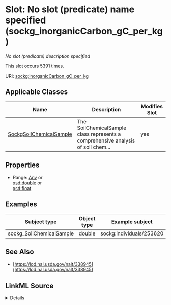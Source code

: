 

# Slot: No slot (predicate) name specified (sockg_inorganicCarbon_gC_per_kg)


_No slot (predicate) description specified_






This slot occurs 5391 times.


URI: [sockg:inorganicCarbon_gC_per_kg](https://idir.uta.edu/sockg-ontology/docs/inorganicCarbon_gC_per_kg)



<!-- no inheritance hierarchy -->





## Applicable Classes

| Name | Description | Modifies Slot |
| --- | --- | --- |
| [SockgSoilChemicalSample](../classes/SockgSoilChemicalSample.md) | The SoilChemicalSample class represents a comprehensive analysis of soil chem... |  yes  |







## Properties

* Range: [Any](../classes/Any.md)&nbsp;or&nbsp;<br />[xsd:double](http://www.w3.org/2001/XMLSchema#double)&nbsp;or&nbsp;<br />[xsd:float](http://www.w3.org/2001/XMLSchema#float)






## Examples

| Subject type | Object type | Example subject | Example object | Occurrences |
| --- | --- | --- | --- | --- |
| sockg_SoilChemicalSample | double | sockg:individuals/253620 | 0.6600704 | 5391 |


## See Also

* [https://lod.nal.usda.gov/nalt/338945](https://lod.nal.usda.gov/nalt/338945)



## LinkML Source

<details>

```yaml
name: sockg_inorganicCarbon_gC_per_kg
annotations:
  count:
    tag: count
    value: 5391
description: No slot (predicate) description specified
title: No slot (predicate) name specified
examples:
- object:
    example_object: '0.6600704'
    example_object_type: double
    example_predicate: sockg:inorganicCarbon_gC_per_kg
    example_subject: sockg:individuals/253620
    example_subject_type: sockg_SoilChemicalSample
from_schema: soc-kg
see_also:
- https://lod.nal.usda.gov/nalt/338945
rank: 1000
domain: sockg_SoilChemicalSample
slot_uri: sockg:inorganicCarbon_gC_per_kg
alias: sockg_inorganicCarbon_gC_per_kg
domain_of:
- sockg_SoilChemicalSample
range: Any
any_of:
- range: double
- range: float

```
</details>